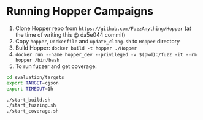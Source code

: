 # Running Hopper Campaigns

1. Clone Hopper repo from `https://github.com/FuzzAnything/Hopper` (at the time of writing this @ da5e044 commit)
2. Copy `hopper`, `Dockerfile` and `update_clang.sh` to `Hopper` directory
3. Build Hopper: `docker build -t hopper ./Hopper`
4. `docker run --name hopper_dev --privileged -v $(pwd):/fuzz -it --rm hopper /bin/bash`
5. To run fuzzer and get coverage:

```bash
cd evaluation/targets
export TARGET=cjson
export TIMEOUT=1h

./start_build.sh
./start_fuzzing.sh
./start_coverage.sh
```
